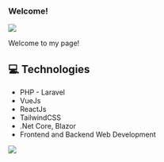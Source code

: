 
### Welcome!

<img src = 'https://i.pinimg.com/originals/e4/26/70/e426702edf874b181aced1e2fa5c6cde.gif' />

Welcome to my page!

## 💻 Technologies
* PHP - Laravel
* VueJs
* ReactJs
* TailwindCSS
* .Net Core, Blazor
* Frontend and Backend Web Development

<img src = "https://github-readme-stats.vercel.app/api/top-langs/?username=andersmandersen&layout=compact">
